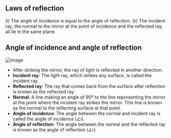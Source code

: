 ## Laws of reflection
(i) The angle of incidence is equal to the angle of reflection.
(ii) The incident ray, the normal to the mirror at the point of incidence and the reflected ray, all lie in the same plane.

## Angle of incidence and angle of reflection
![image](https://user-images.githubusercontent.com/20998959/148184624-e177e965-3c78-44da-ba64-d0126f78d1a6.png)
* After striking the mirror, the ray of light is reflected in another direction.
* **Incident ray**: The light ray, which strikes any surface, is called the incident ray. 
* **Reflected ray**: The ray that comes back from the surface after reflection is known as the reflected ray.
* **Normal**:  A line making an angle of 90º to the line representing the mirror at the point where the incident ray strikes the mirror. This line is known
as the normal to the reflecting surface at that point.
* **Angle of incidence**: The angle between the normal and incident ray is called the angle of incidence (∠i). 
* **Angle of reflection**: The angle between the normal and the reflected ray is known as the angle of reflection (∠r) 
